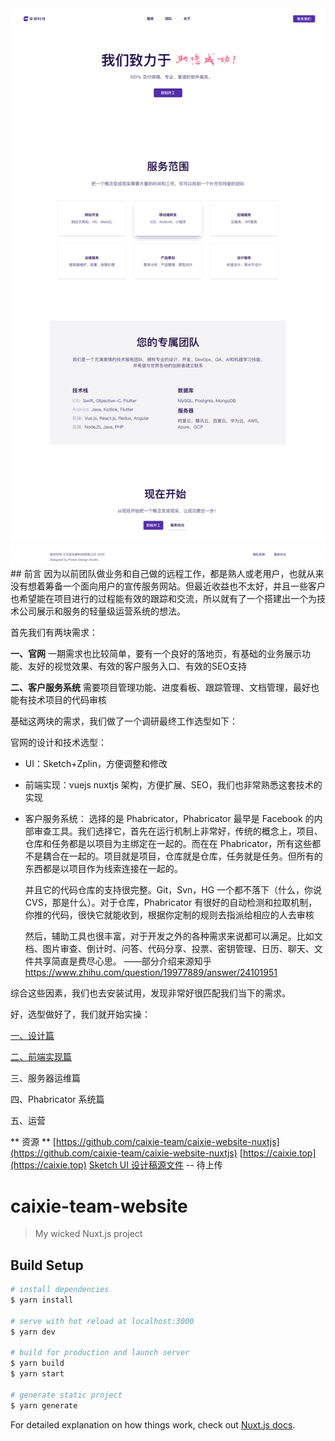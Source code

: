 <img src="./screenshot/Homepage@2x.png" title="" width="1440">
## 前言
因为以前团队做业务和自己做的远程工作，都是熟人或老用户，也就从来没有想着筹备一个面向用户的宣传服务网站。但最近收益也不太好，并且一些客户也希望能在项目进行的过程能有效的跟踪和交流，所以就有了一个搭建出一个为技术公司展示和服务的轻量级运营系统的想法。

首先我们有两块需求：

**一、官网**
    一期需求也比较简单，要有一个良好的落地页，有基础的业务展示功能、友好的视觉效果、有效的客户服务入口、有效的SEO支持

**二、客户服务系统**
    需要项目管理功能、进度看板、跟踪管理、文档管理，最好也能有技术项目的代码审核

基础这两块的需求，我们做了一个调研最终工作选型如下：

官网的设计和技术选型：

- UI：Sketch+Zplin，方便调整和修改
- 前端实现：vuejs nuxtjs 架构，方便扩展、SEO，我们也非常熟悉这套技术的实现

- 客户服务系统：
    选择的是 Phabricator，Phabricator 最早是 Facebook 的内部审查工具。我们选择它，首先在运行机制上非常好，传统的概念上，项目、仓库和任务都是以项目为主绑定在一起的。而在在 Phabricator，所有这些都不是耦合在一起的。项目就是项目，仓库就是仓库，任务就是任务。但所有的东西都是以项目作为线索连接在一起的。

  并且它的代码仓库的支持很完整。Git，Svn，HG 一个都不落下（什么，你说 CVS，那是什么）。对于仓库，Phabricator 有很好的自动检测和拉取机制，你推的代码，很快它就能收到，根据你定制的规则去指派给相应的人去审核

  然后，辅助工具也很丰富，对于开发之外的各种需求来说都可以满足。比如文档、图片审查、倒计时、问答、代码分享、投票、密钥管理、日历、聊天、文件共享简直是费尽心思。
——部分介绍来源知乎 https://www.zhihu.com/question/19977889/answer/24101951

综合这些因素，我们也去安装试用，发现非常好很匹配我们当下的需求。

好，选型做好了，我们就开始实操：

[一、设计篇](https://www.jianshu.com/p/e871803e86f7)

[二、前端实现篇](https://www.jianshu.com/p/b50033b13faa)

三、服务器运维篇

四、Phabricator 系统篇

五、运营

** 资源 **
[https://github.com/caixie-team/caixie-website-nuxtjs](https://github.com/caixie-team/caixie-website-nuxtjs)
[https://caixie.top](https://caixie.top)
[Sketch UI 设计稿源文件]() -- 待上传

# caixie-team-website

> My wicked Nuxt.js project

## Build Setup

``` bash
# install dependencies
$ yarn install

# serve with hot reload at localhost:3000
$ yarn dev

# build for production and launch server
$ yarn build
$ yarn start

# generate static project
$ yarn generate
```

For detailed explanation on how things work, check out [Nuxt.js docs](https://nuxtjs.org).
